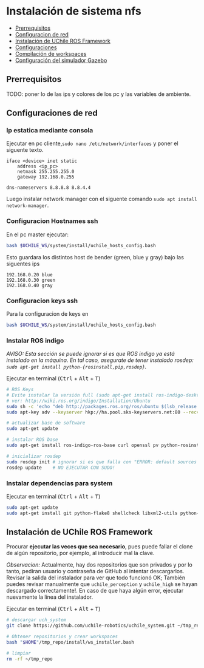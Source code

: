 # Instalación de sistema nfs


* [Prerrequisitos](#Prerrequisitos)
* [Configuracion de red](#Configuracion-de-red)
* [Instalación de UChile ROS Framework](#instalación-de-uchile-ros-framework)
* [Configuraciones](#configuraciones)
* [Compilación de workspaces](#compilación-de-workspaces)
* [Configuración del simulador Gazebo](#configuración-del-simulador-gazebo)

## Prerrequisitos
TODO: poner lo de las ips y colores de los pc y las variables de ambiente.


## Configuraciones de red

### Ip estatica mediante consola

Ejecutar en pc cliente,`sudo nano /etc/network/interfaces` y poner el siguente texto.
```text
iface <device> inet static
	address <ip_pc>
	netmask 255.255.255.0
	gateway 192.168.0.255

dns-nameservers 8.8.8.8 8.8.4.4

```
Luego instalar network manager con el siguente comando `sudo apt install network-manager`.

### Configuracion Hostnames ssh
En el pc master ejecutar:
```bash
bash $UCHILE_WS/system/install/uchile_hosts_config.bash
```
Esto guardara los distintos host de bender (green, blue y gray) bajo las siguentes ips
```text
192.168.0.20 blue
192.168.0.30 green
192.168.0.40 gray
```

### Configuracion keys ssh
Para la configuracion de keys en
```bash
bash $UCHILE_WS/system/install/uchile_hosts_config.bash
```

### Instalar ROS indigo

*AVISO: Esta sección se puede ignorar si es que ROS indigo ya está instalado en la máquina. En tal caso, asegurate de tener instalado rosdep: `sudo apt-get install python-{rosinstall,pip,rosdep}`.*

Ejecutar en terminal (<kbd>Ctrl</kbd> + <kbd>Alt</kbd> + <kbd>T</kbd>)

```bash
# ROS Keys
# Evite instalar la versión full (sudo apt-get install ros-indigo-desktop-full) o alguna de las otras variantes.
# ver: http://wiki.ros.org/indigo/Installation/Ubuntu
sudo sh -c 'echo "deb http://packages.ros.org/ros/ubuntu $(lsb_release -sc) main" > /etc/apt/sources.list.d/ros-latest.list'
sudo apt-key adv --keyserver hkp://ha.pool.sks-keyservers.net:80 --recv-key 421C365BD9FF1F717815A3895523BAEEB01FA116

# actualizar base de software
sudo apt-get update

# instalar ROS base
sudo apt-get install ros-indigo-ros-base curl openssl pv python-rosinstall python-pip python-rosdep

# inicializar rosdep
sudo rosdep init # ignorar si es que falla con "ERROR: default sources list file already exists:..."
rosdep update    # NO EJECUTAR CON SUDO!
```

### Instalar dependencias para system

Ejecutar en terminal (<kbd>Ctrl</kbd> + <kbd>Alt</kbd> + <kbd>T</kbd>)

```bash
sudo apt-get update
sudo apt-get install git python-flake8 shellcheck libxml2-utils python-yaml cppcheck curl openssl pv python-rosinstall python-pip openssh-client python-termcolor openssh-server python-rosdep
```


## Instalación de UChile ROS Framework

Procurar **ejecutar las veces que sea necesario**, pues puede fallar el clone de algún repositorio, por ejemplo, al introducir mal la clave.

*Observacion:* Actualmente, hay dos repositorios que son privados y por lo tanto, pediran usuario y contraseña de GitHub al intentar descargarlos. Revisar la salida del instalador para ver que todo funcionó OK; También puedes revisar manualmente que `uchile_perception` y `uchile_high` se hayan descargado correctamente!. En caso de que haya algún error, ejecutar nuevamente la línea del instalador.

Ejecutar en terminal (<kbd>Ctrl</kbd> + <kbd>Alt</kbd> + <kbd>T</kbd>)

```bash
# descargar uch_system
git clone https://github.com/uchile-robotics/uchile_system.git ~/tmp_repo

# Obtener repositorios y crear workspaces
bash "$HOME"/tmp_repo/install/ws_installer.bash

# limpiar
rm -rf ~/tmp_repo
```
